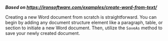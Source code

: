 ***Based on <https://ironsoftware.com/examples/create-word-from-text/>***

Creating a new Word document from scratch is straightforward. You can begin by adding any document structure element like a paragraph, table, or section to initiate a new Word document. Then, utilize the `SaveAs` method to save your newly created document.
